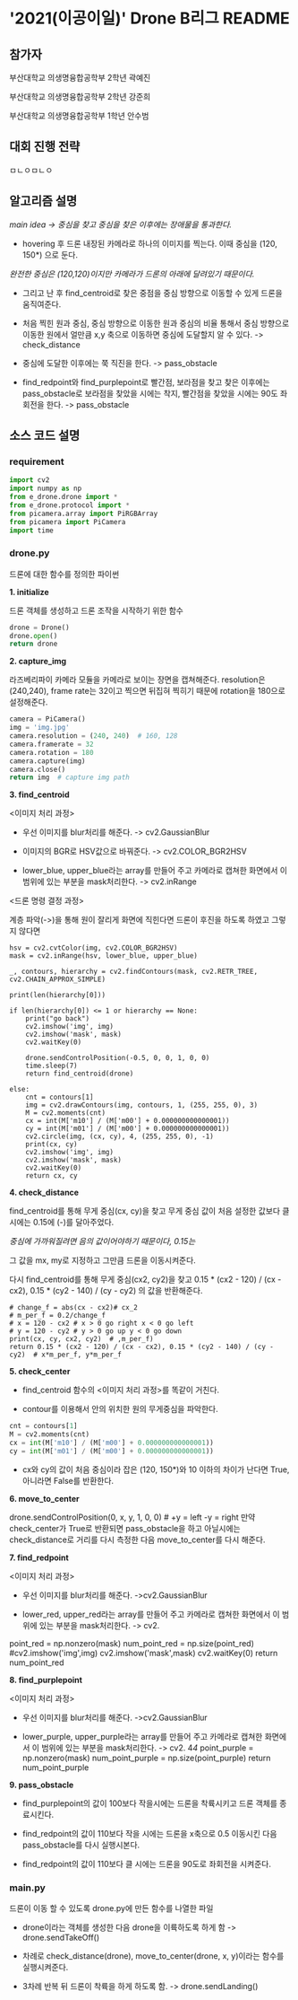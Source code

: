 # '2021(이공이일)' Drone B리그 README

## 참가자
부산대학교 의생명융합공학부 2학년 곽예진

부산대학교 의생명융합공학부 2학년 강준희

부산대학교 의생명융합공학부 1학년 안수범

## 대회 진행 전략

ㅁㄴㅇㅁㄴㅇ

## 알고리즘 설명
*main idea -> 중심을 찾고 중심을 찾은 이후에는 장애물을 통과한다.*

- hovering 후 드론 내장된 카메라로 하나의 이미지를 찍는다. 이때 중심을 (120, 150*) 으로 둔다. 

*완전한 중심은 (120,120)이지만 카메라가 드론의 아래에 달려있기 때문이다.*

- 그리고 난 후 find_centroid로 찾은 중점을 중심 방향으로 이동할 수 있게 드론을 움직여준다.

- 처음 찍힌 원과 중심, 중심 방향으로 이동한 원과 중심의 비율 통해서 중심 방향으로 이동한 원에서 얼만큼 x,y 축으로 이동하면 중심에 도달할지 알 수 있다. -> check_distance

- 중심에 도달한 이후에는 쭉 직진을 한다. -> pass_obstacle

- find_redpoint와 find_purplepoint로 빨간점, 보라점을 찾고 찾은 이후에는 pass_obstacle로 보라점을 찾았을 시에는 착지, 빨간점을 찾았을 시에는 90도 좌회전을 한다. -> pass_obstacle

## 소스 코드 설명
### requirement
```py
import cv2
import numpy as np
from e_drone.drone import *
from e_drone.protocol import *
from picamera.array import PiRGBArray
from picamera import PiCamera
import time
```
### drone.py
드론에 대한 함수를 정의한 파이썬 

**1. initialize**

드론 객체를 생성하고 드론 조작을 시작하기 위한 함수
```py
drone = Drone()
drone.open()
return drone
```

**2. capture_img**

라즈베리파이 카메라 모듈을 카메라로 보이는 장면을 캡쳐해준다. resolution은 (240,240), frame rate는 32이고 찍으면 뒤집혀 찍히기 때문에 rotation을 180으로 설정해준다.
```py
camera = PiCamera()
img = 'img.jpg'
camera.resolution = (240, 240)  # 160, 128
camera.framerate = 32
camera.rotation = 180
camera.capture(img)
camera.close()
return img  # capture img path
```

**3. find_centroid**

<이미지 처리 과정>

- 우선 이미지를 blur처리를 해준다. -> cv2.GaussianBlur

- 이미지의 BGR로 HSV값으로 바꿔준다. -> cv2.COLOR_BGR2HSV

- lower_blue, upper_blue라는 array를 만들어 주고 카메라로 캡쳐한 화면에서 이 범위에 있는 부분을 mask처리한다. -> cv2.inRange

<드론 명령 결정 과정>

계층 파악(->)을 통해 원이 잘리게 화면에 직힌다면 드론이 후진을 하도록 하였고 
그렇지 않다면

    hsv = cv2.cvtColor(img, cv2.COLOR_BGR2HSV)
    mask = cv2.inRange(hsv, lower_blue, upper_blue)

    _, contours, hierarchy = cv2.findContours(mask, cv2.RETR_TREE, cv2.CHAIN_APPROX_SIMPLE)

    print(len(hierarchy[0]))

    if len(hierarchy[0]) <= 1 or hierarchy == None:
        print("go back")
        cv2.imshow('img', img)
        cv2.imshow('mask', mask)
        cv2.waitKey(0)

        drone.sendControlPosition(-0.5, 0, 0, 1, 0, 0)
        time.sleep(7)
        return find_centroid(drone)

    else:
        cnt = contours[1]
        img = cv2.drawContours(img, contours, 1, (255, 255, 0), 3)
        M = cv2.moments(cnt)
        cx = int(M['m10'] / (M['m00'] + 0.000000000000001))
        cy = int(M['m01'] / (M['m00'] + 0.000000000000001))
        cv2.circle(img, (cx, cy), 4, (255, 255, 0), -1)
        print(cx, cy)
        cv2.imshow('img', img)
        cv2.imshow('mask', mask)
        cv2.waitKey(0)
        return cx, cy

**4. check_distance**

find_centroid를 통해 무게 중심(cx, cy)을 찾고 무게 중심 값이 처음 설정한 값보다 클 시에는 0.15에 (-)를 달아주었다.

*중심에 가까워질려면 음의 값이어야하기 때문이다, 0.15는*

그 값을 mx, my로 지정하고 그만큼 드론을 이동시켜준다.
   
다시 find_centroid를 통해 무게 중심(cx2, cy2)을 찾고 
0.15 * (cx2 - 120) / (cx - cx2), 0.15 * (cy2 - 140) / (cy - cy2) 의 값을 반환해준다.
    

    # change_f = abs(cx - cx2)# cx_2
    # m_per_f = 0.2/change_f
    # x = 120 - cx2 # x > 0 go right x < 0 go left
    # y = 120 - cy2 # y > 0 go up y < 0 go down
    print(cx, cy, cx2, cy2)  # ,m_per_f)
    return 0.15 * (cx2 - 120) / (cx - cx2), 0.15 * (cy2 - 140) / (cy - cy2)  # x*m_per_f, y*m_per_f

**5. check_center**

- find_centroid 함수의 <이미지 처리 과정>를 똑같이 거친다.

- contour를 이용해서 안의 위치한 원의 무게중심을 파악한다.
```py
cnt = contours[1]
M = cv2.moments(cnt)
cx = int(M['m10'] / (M['m00'] + 0.000000000000001))
cy = int(M['m01'] / (M['m00'] + 0.000000000000001))
```
- cx와 cy의 값이 처음 중심이라 잡은 (120, 150*)와 10 이하의 차이가 난다면 True, 아니라면 False를 반환한다.
        
**6. move_to_center**

drone.sendControlPosition(0, x, y, 1, 0, 0)  # +y = left -y = right
만약 check_center가 True로 반환되면 pass_obstacle을 하고 아닐시에는 check_distance로 거리를 다시 측정한 다음 move_to_center를 다시 해준다.

**7. find_redpoint**

<이미지 처리 과정>

- 우선 이미지를 blur처리를 해준다. ->cv2.GaussianBlur

- lower_red, upper_red라는 array를 만들어 주고 카메라로 캡쳐한 화면에서 이 범위에 있는 부분을 mask처리한다. -> cv2. 

point_red = np.nonzero(mask)
num_point_red = np.size(point_red)
#cv2.imshow('img',img)
cv2.imshow('mask',mask)
cv2.waitKey(0)
return num_point_red

**8. find_purplepoint**

<이미지 처리 과정>

- 우선 이미지를 blur처리를 해준다. ->cv2.GaussianBlur

- lower_purple, upper_purple라는 array를 만들어 주고 카메라로 캡쳐한 화면에서 이 범위에 있는 부분을 mask처리한다. -> cv2. 
4*4*
    point_purple = np.nonzero(mask)
    num_point_purple = np.size(point_purple)
    return num_point_purple

**9. pass_obstacle**

- find_purplepoint의 값이 100보다 작을시에는 드론을 착륙시키고 드론 객체를 종료시킨다.

- find_redpoint의 값이 110보다 작을 시에는 드론을 x축으로 0.5 이동시킨 다음 pass_obstacle를 다시 실행시본다.

- find_redpoint의 값이 110보다 클 시에는 드론을 90도로 좌회전을 시켜준다.

### main.py
드론이 이동 할 수 있도록 drone.py에 만든 함수를 나열한 파일

- drone이라는 객체를 생성한 다음 drone을 이륙하도록 하게 함 -> drone.sendTakeOff()

- 차례로 check_distance(drone), move_to_center(drone, x, y)이라는 함수를 실행시켜준다.

- 3차례 반복 뒤 드론이 착륙을 하게 하도록 함. -> drone.sendLanding()
